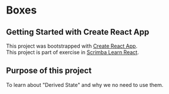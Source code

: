 # Boxes
## Getting Started with Create React App

This project was bootstrapped with [Create React App](https://github.com/facebook/create-react-app).\
This project is part of exercise in [Scrimba Learn React](https://scrimba.com/learn/learnreact).

## Purpose of this project

To learn about "Derived State" and why we no need to use them. 


